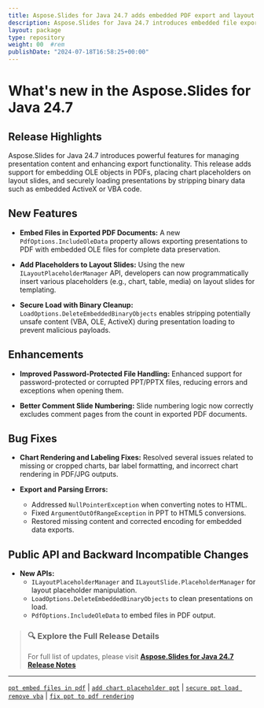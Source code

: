 ```yaml
---
title: Aspose.Slides for Java 24.7 adds embedded PDF export and layout tools
description: Aspose.Slides for Java 24.7 introduces embedded file export to PDF, chart placeholders on layout slides, and secure loading by removing binary objects.
layout: package
type: repository
weight: 00	#rem
publishDate: "2024-07-18T16:58:25+00:00"
---
```


# What's new in the Aspose.Slides for Java 24.7

## Release Highlights

Aspose.Slides for Java 24.7 introduces powerful features for managing presentation content and enhancing export functionality. This release adds support for embedding OLE objects in PDFs, placing chart placeholders on layout slides, and securely loading presentations by stripping binary data such as embedded ActiveX or VBA code.

## New Features

- **Embed Files in Exported PDF Documents:**
  A new `PdfOptions.IncludeOleData` property allows exporting presentations to PDF with embedded OLE files for complete data preservation.

- **Add Placeholders to Layout Slides:**
  Using the new `ILayoutPlaceholderManager` API, developers can now programmatically insert various placeholders (e.g., chart, table, media) on layout slides for templating.

- **Secure Load with Binary Cleanup:**
  `LoadOptions.DeleteEmbeddedBinaryObjects` enables stripping potentially unsafe content (VBA, OLE, ActiveX) during presentation loading to prevent malicious payloads.

## Enhancements

- **Improved Password-Protected File Handling:**
  Enhanced support for password-protected or corrupted PPT/PPTX files, reducing errors and exceptions when opening them.

- **Better Comment Slide Numbering:**
  Slide numbering logic now correctly excludes comment pages from the count in exported PDF documents.

## Bug Fixes

- **Chart Rendering and Labeling Fixes:**
  Resolved several issues related to missing or cropped charts, bar label formatting, and incorrect chart rendering in PDF/JPG outputs.

- **Export and Parsing Errors:**
  - Addressed `NullPointerException` when converting notes to HTML.
  - Fixed `ArgumentOutOfRangeException` in PPT to HTML5 conversions.
  - Restored missing content and corrected encoding for embedded data exports.

## Public API and Backward Incompatible Changes

- **New APIs:**
  - `ILayoutPlaceholderManager` and `ILayoutSlide.PlaceholderManager` for layout placeholder manipulation.
  - `LoadOptions.DeleteEmbeddedBinaryObjects` to clean presentations on load.
  - `PdfOptions.IncludeOleData` to embed files in PDF output.

> ### 🔍 Explore the Full Release Details
>
> For full list of updates, please visit **[Aspose.Slides for Java 24.7 Release Notes](https://releases.aspose.com/slides/java/release-notes/2024/aspose-slides-for-java-24-7-release-notes/)**

---

[`ppt embed files in pdf`](https://search.aspose.com/q/ppt-embed-files-in-pdf.html) | [`add chart placeholder ppt`](https://search.aspose.com/q/add-chart-placeholder-ppt.html) | [`secure ppt load remove vba`](https://search.aspose.com/q/secure-ppt-load-remove-vba.html) | [`fix ppt to pdf rendering`](https://search.aspose.com/q/fix-ppt-to-pdf-rendering.html)
